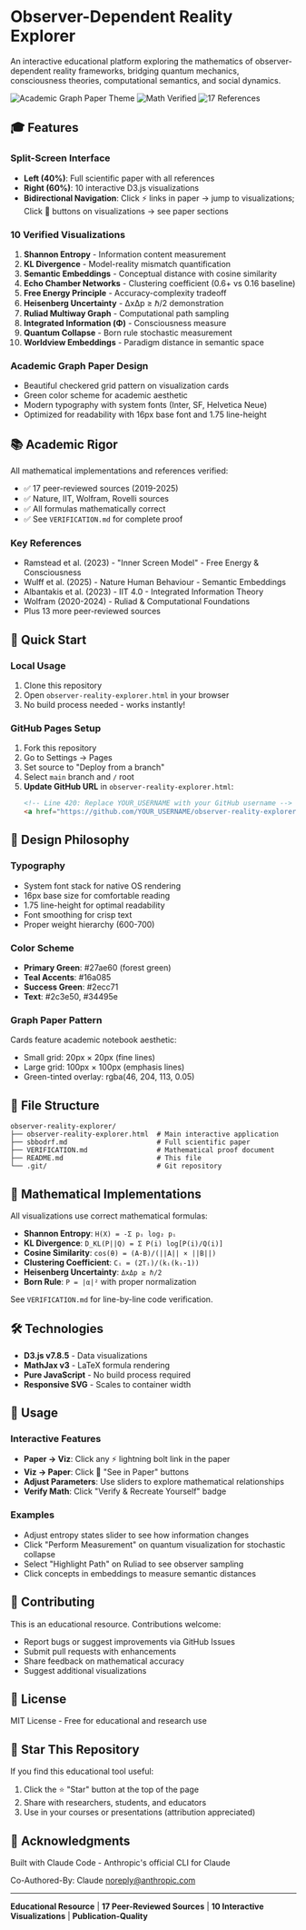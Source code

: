# Observer-Dependent Reality Explorer

An interactive educational platform exploring the mathematics of observer-dependent reality frameworks, bridging quantum mechanics, consciousness theories, computational semantics, and social dynamics.

![Academic Graph Paper Theme](https://img.shields.io/badge/style-academic-2ecc71)
![Math Verified](https://img.shields.io/badge/math-verified-27ae60)
![17 References](https://img.shields.io/badge/references-17%20papers-16a085)

## 🎓 Features

### Split-Screen Interface
- **Left (40%)**: Full scientific paper with all references
- **Right (60%)**: 10 interactive D3.js visualizations
- **Bidirectional Navigation**: Click ⚡ links in paper → jump to visualizations; Click 📄 buttons on visualizations → see paper sections

### 10 Verified Visualizations

1. **Shannon Entropy** - Information content measurement
2. **KL Divergence** - Model-reality mismatch quantification
3. **Semantic Embeddings** - Conceptual distance with cosine similarity
4. **Echo Chamber Networks** - Clustering coefficient (0.6+ vs 0.16 baseline)
5. **Free Energy Principle** - Accuracy-complexity tradeoff
6. **Heisenberg Uncertainty** - ΔxΔp ≥ ℏ/2 demonstration
7. **Ruliad Multiway Graph** - Computational path sampling
8. **Integrated Information (Φ)** - Consciousness measure
9. **Quantum Collapse** - Born rule stochastic measurement
10. **Worldview Embeddings** - Paradigm distance in semantic space

### Academic Graph Paper Design
- Beautiful checkered grid pattern on visualization cards
- Green color scheme for academic aesthetic
- Modern typography with system fonts (Inter, SF, Helvetica Neue)
- Optimized for readability with 16px base font and 1.75 line-height

## 📚 Academic Rigor

All mathematical implementations and references verified:
- ✅ 17 peer-reviewed sources (2019-2025)
- ✅ Nature, IIT, Wolfram, Rovelli sources
- ✅ All formulas mathematically correct
- ✅ See `VERIFICATION.md` for complete proof

### Key References
- Ramstead et al. (2023) - "Inner Screen Model" - Free Energy & Consciousness
- Wulff et al. (2025) - Nature Human Behaviour - Semantic Embeddings
- Albantakis et al. (2023) - IIT 4.0 - Integrated Information Theory
- Wolfram (2020-2024) - Ruliad & Computational Foundations
- Plus 13 more peer-reviewed sources

## 🚀 Quick Start

### Local Usage
1. Clone this repository
2. Open `observer-reality-explorer.html` in your browser
3. No build process needed - works instantly!

### GitHub Pages Setup
1. Fork this repository
2. Go to Settings → Pages
3. Set source to "Deploy from a branch"
4. Select `main` branch and `/` root
5. **Update GitHub URL** in `observer-reality-explorer.html`:
   ```html
   <!-- Line 420: Replace YOUR_USERNAME with your GitHub username -->
   <a href="https://github.com/YOUR_USERNAME/observer-reality-explorer" ...>
   ```

## 🎨 Design Philosophy

### Typography
- System font stack for native OS rendering
- 16px base size for comfortable reading
- 1.75 line-height for optimal readability
- Font smoothing for crisp text
- Proper weight hierarchy (600-700)

### Color Scheme
- **Primary Green**: #27ae60 (forest green)
- **Teal Accents**: #16a085
- **Success Green**: #2ecc71
- **Text**: #2c3e50, #34495e

### Graph Paper Pattern
Cards feature academic notebook aesthetic:
- Small grid: 20px × 20px (fine lines)
- Large grid: 100px × 100px (emphasis lines)
- Green-tinted overlay: rgba(46, 204, 113, 0.05)

## 📁 File Structure

```
observer-reality-explorer/
├── observer-reality-explorer.html  # Main interactive application
├── sbbodrf.md                      # Full scientific paper
├── VERIFICATION.md                 # Mathematical proof document
├── README.md                       # This file
└── .git/                           # Git repository
```

## 🔬 Mathematical Implementations

All visualizations use correct mathematical formulas:

- **Shannon Entropy**: `H(X) = -Σ pᵢ log₂ pᵢ`
- **KL Divergence**: `D_KL(P||Q) = Σ P(i) log[P(i)/Q(i)]`
- **Cosine Similarity**: `cos(θ) = (A·B)/(||A|| × ||B||)`
- **Clustering Coefficient**: `Cᵢ = (2Tᵢ)/(kᵢ(kᵢ-1))`
- **Heisenberg Uncertainty**: `ΔxΔp ≥ ℏ/2`
- **Born Rule**: `P = |α|²` with proper normalization

See `VERIFICATION.md` for line-by-line code verification.

## 🛠️ Technologies

- **D3.js v7.8.5** - Data visualizations
- **MathJax v3** - LaTeX formula rendering
- **Pure JavaScript** - No build process required
- **Responsive SVG** - Scales to container width

## 📖 Usage

### Interactive Features
- **Paper → Viz**: Click any ⚡ lightning bolt link in the paper
- **Viz → Paper**: Click 📄 "See in Paper" buttons
- **Adjust Parameters**: Use sliders to explore mathematical relationships
- **Verify Math**: Click "Verify & Recreate Yourself" badge

### Examples
- Adjust entropy states slider to see how information changes
- Click "Perform Measurement" on quantum visualization for stochastic collapse
- Select "Highlight Path" on Ruliad to see observer sampling
- Click concepts in embeddings to measure semantic distances

## 🤝 Contributing

This is an educational resource. Contributions welcome:
- Report bugs or suggest improvements via GitHub Issues
- Submit pull requests with enhancements
- Share feedback on mathematical accuracy
- Suggest additional visualizations

## 📄 License

MIT License - Free for educational and research use

## 🌟 Star This Repository

If you find this educational tool useful:
1. Click the ⭐ "Star" button at the top of the page
2. Share with researchers, students, and educators
3. Use in your courses or presentations (attribution appreciated)

## 🙏 Acknowledgments

Built with Claude Code - Anthropic's official CLI for Claude

Co-Authored-By: Claude <noreply@anthropic.com>

---

**Educational Resource** | **17 Peer-Reviewed Sources** | **10 Interactive Visualizations** | **Publication-Quality**
